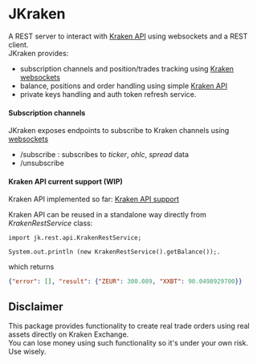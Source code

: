 # JKraken
A REST server to interact with [Kraken API](https://www.kraken.com/features/api) using websockets and a REST client.  
JKraken provides:
* subscription channels and position/trades tracking using [Kraken websockets](https://docs.kraken.com/websockets/#overview)
* balance, positions and order handling using simple [Kraken API](https://www.kraken.com/features/api)
* private keys handling and auth token refresh service.

#### Subscription channels

JKraken exposes endpoints to subscribe to Kraken channels using [websockets](https://docs.kraken.com/websockets/#overview)
* /subscribe : subscribes to _ticker_, _ohlc_, _spread_ data
* /unsubscribe


#### Kraken API current support (WIP)

Kraken API implemented so far: [Kraken API support](https://github.com/rubenafo/jkraken/wiki/API-Support)

Kraken API can be reused in a standalone way directly from _KrakenRestService_ class:
```
import jk.rest.api.KrakenRestService;

System.out.println (new KrakenRestService().getBalance());.
```
which returns
```json
{"error": [], "result": {"ZEUR": 300.089, "XXBT": 90.0498929700}}
```


## Disclaimer
This package provides functionality to create real trade orders using real assets directly on Kraken Exchange.  
You can lose money using such functionality so it's under your own risk. Use wisely.
